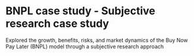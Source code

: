 # BNPL case study - Subjective research case study
Explored the growth, benefits, risks, and market dynamics of the Buy Now Pay Later (BNPL) model through a subjective research approach
